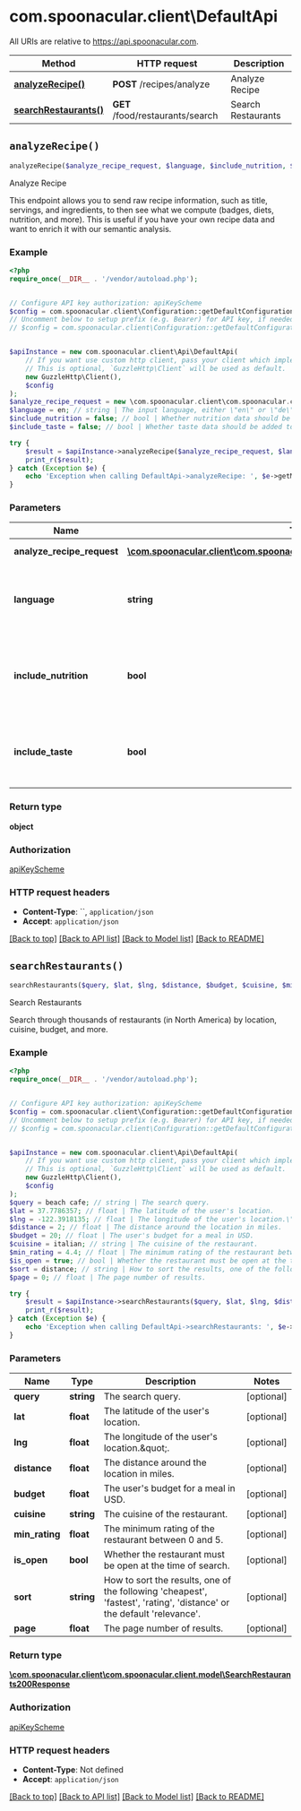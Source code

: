 # com.spoonacular.client\DefaultApi

All URIs are relative to https://api.spoonacular.com.

Method | HTTP request | Description
------------- | ------------- | -------------
[**analyzeRecipe()**](DefaultApi.md#analyzeRecipe) | **POST** /recipes/analyze | Analyze Recipe
[**searchRestaurants()**](DefaultApi.md#searchRestaurants) | **GET** /food/restaurants/search | Search Restaurants


## `analyzeRecipe()`

```php
analyzeRecipe($analyze_recipe_request, $language, $include_nutrition, $include_taste): object
```

Analyze Recipe

This endpoint allows you to send raw recipe information, such as title, servings, and ingredients, to then see what we compute (badges, diets, nutrition, and more). This is useful if you have your own recipe data and want to enrich it with our semantic analysis.

### Example

```php
<?php
require_once(__DIR__ . '/vendor/autoload.php');


// Configure API key authorization: apiKeyScheme
$config = com.spoonacular.client\Configuration::getDefaultConfiguration()->setApiKey('x-api-key', 'YOUR_API_KEY');
// Uncomment below to setup prefix (e.g. Bearer) for API key, if needed
// $config = com.spoonacular.client\Configuration::getDefaultConfiguration()->setApiKeyPrefix('x-api-key', 'Bearer');


$apiInstance = new com.spoonacular.client\Api\DefaultApi(
    // If you want use custom http client, pass your client which implements `GuzzleHttp\ClientInterface`.
    // This is optional, `GuzzleHttp\Client` will be used as default.
    new GuzzleHttp\Client(),
    $config
);
$analyze_recipe_request = new \com.spoonacular.client\com.spoonacular.client.model\AnalyzeRecipeRequest(); // \com.spoonacular.client\com.spoonacular.client.model\AnalyzeRecipeRequest | Example request body.
$language = en; // string | The input language, either \"en\" or \"de\".
$include_nutrition = false; // bool | Whether nutrition data should be added to correctly parsed ingredients.
$include_taste = false; // bool | Whether taste data should be added to correctly parsed ingredients.

try {
    $result = $apiInstance->analyzeRecipe($analyze_recipe_request, $language, $include_nutrition, $include_taste);
    print_r($result);
} catch (Exception $e) {
    echo 'Exception when calling DefaultApi->analyzeRecipe: ', $e->getMessage(), PHP_EOL;
}
```

### Parameters

Name | Type | Description  | Notes
------------- | ------------- | ------------- | -------------
 **analyze_recipe_request** | [**\com.spoonacular.client\com.spoonacular.client.model\AnalyzeRecipeRequest**](../Model/AnalyzeRecipeRequest.md)| Example request body. |
 **language** | **string**| The input language, either \&quot;en\&quot; or \&quot;de\&quot;. | [optional]
 **include_nutrition** | **bool**| Whether nutrition data should be added to correctly parsed ingredients. | [optional]
 **include_taste** | **bool**| Whether taste data should be added to correctly parsed ingredients. | [optional]

### Return type

**object**

### Authorization

[apiKeyScheme](../../README.md#apiKeyScheme)

### HTTP request headers

- **Content-Type**: ``, `application/json`
- **Accept**: `application/json`

[[Back to top]](#) [[Back to API list]](../../README.md#endpoints)
[[Back to Model list]](../../README.md#models)
[[Back to README]](../../README.md)

## `searchRestaurants()`

```php
searchRestaurants($query, $lat, $lng, $distance, $budget, $cuisine, $min_rating, $is_open, $sort, $page): \com.spoonacular.client\com.spoonacular.client.model\SearchRestaurants200Response
```

Search Restaurants

Search through thousands of restaurants (in North America) by location, cuisine, budget, and more.

### Example

```php
<?php
require_once(__DIR__ . '/vendor/autoload.php');


// Configure API key authorization: apiKeyScheme
$config = com.spoonacular.client\Configuration::getDefaultConfiguration()->setApiKey('x-api-key', 'YOUR_API_KEY');
// Uncomment below to setup prefix (e.g. Bearer) for API key, if needed
// $config = com.spoonacular.client\Configuration::getDefaultConfiguration()->setApiKeyPrefix('x-api-key', 'Bearer');


$apiInstance = new com.spoonacular.client\Api\DefaultApi(
    // If you want use custom http client, pass your client which implements `GuzzleHttp\ClientInterface`.
    // This is optional, `GuzzleHttp\Client` will be used as default.
    new GuzzleHttp\Client(),
    $config
);
$query = beach cafe; // string | The search query.
$lat = 37.7786357; // float | The latitude of the user's location.
$lng = -122.3918135; // float | The longitude of the user's location.\".
$distance = 2; // float | The distance around the location in miles.
$budget = 20; // float | The user's budget for a meal in USD.
$cuisine = italian; // string | The cuisine of the restaurant.
$min_rating = 4.4; // float | The minimum rating of the restaurant between 0 and 5.
$is_open = true; // bool | Whether the restaurant must be open at the time of search.
$sort = distance; // string | How to sort the results, one of the following 'cheapest', 'fastest', 'rating', 'distance' or the default 'relevance'.
$page = 0; // float | The page number of results.

try {
    $result = $apiInstance->searchRestaurants($query, $lat, $lng, $distance, $budget, $cuisine, $min_rating, $is_open, $sort, $page);
    print_r($result);
} catch (Exception $e) {
    echo 'Exception when calling DefaultApi->searchRestaurants: ', $e->getMessage(), PHP_EOL;
}
```

### Parameters

Name | Type | Description  | Notes
------------- | ------------- | ------------- | -------------
 **query** | **string**| The search query. | [optional]
 **lat** | **float**| The latitude of the user&#39;s location. | [optional]
 **lng** | **float**| The longitude of the user&#39;s location.\&quot;. | [optional]
 **distance** | **float**| The distance around the location in miles. | [optional]
 **budget** | **float**| The user&#39;s budget for a meal in USD. | [optional]
 **cuisine** | **string**| The cuisine of the restaurant. | [optional]
 **min_rating** | **float**| The minimum rating of the restaurant between 0 and 5. | [optional]
 **is_open** | **bool**| Whether the restaurant must be open at the time of search. | [optional]
 **sort** | **string**| How to sort the results, one of the following &#39;cheapest&#39;, &#39;fastest&#39;, &#39;rating&#39;, &#39;distance&#39; or the default &#39;relevance&#39;. | [optional]
 **page** | **float**| The page number of results. | [optional]

### Return type

[**\com.spoonacular.client\com.spoonacular.client.model\SearchRestaurants200Response**](../Model/SearchRestaurants200Response.md)

### Authorization

[apiKeyScheme](../../README.md#apiKeyScheme)

### HTTP request headers

- **Content-Type**: Not defined
- **Accept**: `application/json`

[[Back to top]](#) [[Back to API list]](../../README.md#endpoints)
[[Back to Model list]](../../README.md#models)
[[Back to README]](../../README.md)
